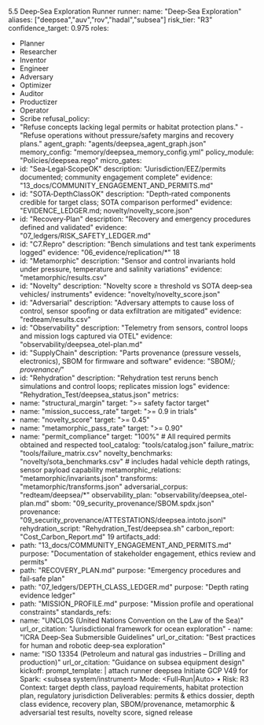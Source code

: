 5.5 Deep‑Sea Exploration Runner 
runner: 
name: "Deep‑Sea Exploration" 
aliases: ["deepsea","auv","rov","hadal","subsea"] 
risk_tier: "R3" 
confidence_target: 0.975 
roles: 
- Planner 
- Researcher 
- Inventor 
- Engineer 
- Adversary 
- Optimizer 
- Auditor 
- Productizer 
- Operator 
- Scribe 
refusal_policy: 
- "Refuse concepts lacking legal permits or habitat protection plans." - "Refuse operations without pressure/safety margins and recovery plans." agent_graph: "agents/deepsea_agent_graph.json" 
memory_config: "memory/deepsea_memory_config.yml" 
policy_module: "Policies/deepsea.rego" 
micro_gates: 
- id: "Sea‑Legal‑ScopeOK" 
description: "Jurisdiction/EEZ/permits documented; community engagement complete" 
evidence: "13_docs/COMMUNITY_ENGAGEMENT_AND_PERMITS.md" 
- id: "SOTA‑DepthClassOK" 
description: "Depth‑rated components credible for target class; SOTA comparison performed" 
evidence: "EVIDENCE_LEDGER.md; novelty/novelty_score.json" 
- id: "Recovery‑Plan" 
description: "Recovery and emergency procedures defined and validated" evidence: "07_ledgers/RISK_SAFETY_LEDGER.md" 
- id: "C7.Repro" 
description: "Bench simulations and test tank experiments logged" evidence: "06_evidence/replication/*" 
18
- id: "Metamorphic" 
description: "Sensor and control invariants hold under pressure, temperature and salinity variations" 
evidence: "metamorphic/results.csv" 
- id: "Novelty" 
description: "Novelty score ≥ threshold vs SOTA deep‑sea vehicles/ instruments" 
evidence: "novelty/novelty_score.json" 
- id: "Adversarial" 
description: "Adversary attempts to cause loss of control, sensor spoofing or data exfiltration are mitigated" 
evidence: "redteam/results.csv" 
- id: "Observability" 
description: "Telemetry from sensors, control loops and mission logs captured via OTEL" 
evidence: "observability/deepsea_otel-plan.md" 
- id: "SupplyChain" 
description: "Parts provenance (pressure vessels, electronics), SBOM for firmware and software" 
evidence: "SBOM/*; provenance/*" 
- id: "Rehydration" 
description: "Rehydration test reruns bench simulations and control loops; replicates mission logs" 
evidence: "Rehydration_Test/deepsea_status.json" 
metrics: 
- name: "structural_margin" 
target: ">= safety factor target" 
- name: "mission_success_rate" 
target: ">= 0.9 in trials" 
- name: "novelty_score" 
target: ">= 0.45" 
- name: "metamorphic_pass_rate" 
target: ">= 0.90" 
- name: "permit_compliance" 
target: "100%" # All required permits obtained and respected tool_catalog: "tools/catalog.json" 
failure_matrix: "tools/failure_matrix.csv" 
novelty_benchmarks: "novelty/sota_benchmarks.csv" # includes hadal vehicle  depth ratings, sensor payload capability 
metamorphic_relations: "metamorphic/invariants.json" 
transforms: "metamorphic/transforms.json" 
adversarial_corpus: "redteam/deepsea/*" 
observability_plan: "observability/deepsea_otel-plan.md" 
sbom: "09_security_provenance/SBOM.spdx.json" 
provenance: "09_security_provenance/ATTESTATIONS/deepsea.intoto.jsonl" rehydration_script: "Rehydration_Test/deepsea.sh" 
carbon_report: "Cost_Carbon_Report.md" 
19
artifacts_add: 
- path: "13_docs/COMMUNITY_ENGAGEMENT_AND_PERMITS.md" 
purpose: "Documentation of stakeholder engagement, ethics review and permits" 
- path: "RECOVERY_PLAN.md" 
purpose: "Emergency procedures and fail‑safe plan" 
- path: "07_ledgers/DEPTH_CLASS_LEDGER.md" 
purpose: "Depth rating evidence ledger" 
- path: "MISSION_PROFILE.md" 
purpose: "Mission profile and operational constraints" 
standards_refs: 
- name: "UNCLOS (United Nations Convention on the Law of the Sea)" url_or_citation: "Jurisdictional framework for ocean exploration" - name: "ICRA Deep‑Sea Submersible Guidelines" 
url_or_citation: "Best practices for human and robotic deep‑sea exploration" 
- name: "ISO 13354 (Petroleum and natural gas industries – Drilling and production)" 
url_or_citation: "Guidance on subsea equipment design" 
kickoff: 
prompt_template: | 
attach runner deepsea 
Initiate GCP V49 for Spark: <subsea system/instrument> 
Mode: <Full‑Run|Auto> • Risk: R3 
Context: target depth class, payload requirements, habitat protection  plan, regulatory jurisdiction 
Deliverables: permits & ethics dossier, depth class evidence, recovery  plan, SBOM/provenance, metamorphic & adversarial test results, novelty score,  signed release 
